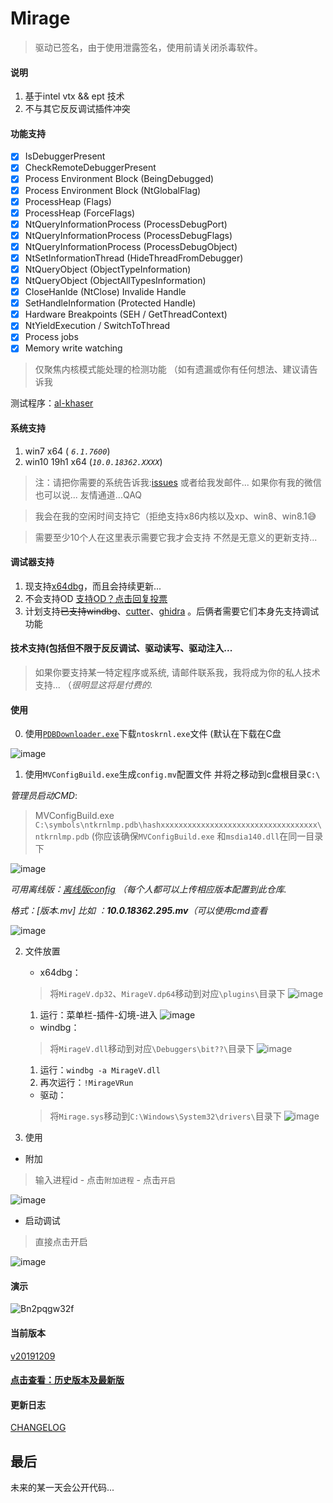 # Mirage
> 驱动已签名，由于使用泄露签名，使用前请关闭杀毒软件。



#### 说明
1. 基于intel vtx && ept 技术 
2. 不与其它反反调试插件冲突


#### 功能支持

- [x] IsDebuggerPresent
- [x] CheckRemoteDebuggerPresent
- [x] Process Environment Block (BeingDebugged)
- [x] Process Environment Block (NtGlobalFlag)
- [x] ProcessHeap (Flags)
- [x] ProcessHeap (ForceFlags)
- [x] NtQueryInformationProcess (ProcessDebugPort)
- [x] NtQueryInformationProcess (ProcessDebugFlags)
- [x] NtQueryInformationProcess (ProcessDebugObject)
- [x] NtSetInformationThread (HideThreadFromDebugger)
- [x] NtQueryObject (ObjectTypeInformation)
- [x] NtQueryObject (ObjectAllTypesInformation)
- [x] CloseHanlde (NtClose) Invalide Handle
- [x] SetHandleInformation (Protected Handle)
- [x] Hardware Breakpoints (SEH / GetThreadContext)
- [x] NtYieldExecution / SwitchToThread
- [x] Process jobs
- [x] Memory write watching
> 仅聚焦内核模式能处理的检测功能 （如有遗漏或你有任何想法、建议请告诉我

测试程序：[al-khaser](https://github.com/LordNoteworthy/al-khaser)

#### 系统支持
1. win7 x64 ( *`6.1.7600`*)
2. win10 19h1 x64 (*`10.0.18362.XXXX`*)

> 注：请把你需要的系统告诉我:[issues](https://github.com/stonedreamforest/Mirage/issues) 或者给我发邮件... 如果你有我的微信也可以说... 友情通道...QAQ

> 我会在我的空闲时间支持它（拒绝支持x86内核以及xp、win8、win8.1😅

> 需要至少10个人在这里表示需要它我才会支持 不然是无意义的更新支持...

#### 调试器支持
1. 现支持[x64dbg](https://github.com/x64dbg/x64dbg)，而且会持续更新...
2. 不会支持OD    [支持OD？点击回复投票](https://github.com/stonedreamforest/Mirage/issues/4)
3. 计划支持~~已支持windbg~~、[cutter](https://github.com/radareorg/cutter)、[ghidra](https://github.com/NationalSecurityAgency/ghidra) 。后俩者需要它们本身先支持调试功能


#### 技术支持(包括但不限于反反调试、驱动读写、驱动注入...
> 如果你要支持某一特定程序或系统, 请邮件联系我，我将成为你的私人技术支持... （*很明显这将是付费的.*



#### 使用
0. 使用[`PDBDownloader.exe`](https://github.com/rajkumar-rangaraj/PDB-Downloader)下载`ntoskrnl.exe`文件 (默认在下载在C盘

![image](https://user-images.githubusercontent.com/16742566/68540402-a6827280-03cc-11ea-9e5e-b54916db71f5.png)

1. 使用`MVConfigBuild.exe`生成`config.mv`配置文件 并将之移动到c盘根目录`C:\`

*管理员启动CMD*:

> MVConfigBuild.exe `C:\symbols\ntkrnlmp.pdb\hashxxxxxxxxxxxxxxxxxxxxxxxxxxxxxxxxxxx\ntkrnlmp.pdb` (你应该确保`MVConfigBuild.exe` 和`msdia140.dll`在同一目录下

![image](https://user-images.githubusercontent.com/16742566/68540440-0da02700-03cd-11ea-9810-4bda0d9e1c18.png)

*可用离线版：[离线版config](https://github.com/stonedreamforest/Mirage/tree/master/config) （每个人都可以上传相应版本配置到此仓库.*

*格式：[版本.mv] 比如 ：**10.0.18362.295.mv**（可以使用cmd查看*

![image](https://user-images.githubusercontent.com/16742566/68569294-b9627900-0498-11ea-90c1-35d2f3af2ad6.png)



2. 文件放置
    + x64dbg：
    > 将`MirageV.dp32`、`MirageV.dp64`移动到对应`\plugins\`目录下
    ![image](https://user-images.githubusercontent.com/16742566/68994420-b4009680-08bd-11ea-8a21-43a52dd789a9.png)
    
    1. 运行：菜单栏-插件-幻境-进入
    ![image](https://user-images.githubusercontent.com/16742566/68471759-d5c4a280-0259-11ea-8922-46569af7d9be.png)
    
    + windbg：
    > 将`MirageV.dll`移动到对应`\Debuggers\bit??\`目录下
    ![image](https://user-images.githubusercontent.com/16742566/70392479-7a81fd80-1a1b-11ea-86ed-6af8d0ab5379.png)
    
    1. 运行：`windbg -a MirageV.dll `
    2. 再次运行：`!MirageVRun`
    
    
    + 驱动：
    > 将`Mirage.sys`移动到`C:\Windows\System32\drivers\`目录下
    ![image](https://user-images.githubusercontent.com/16742566/68994431-d5618280-08bd-11ea-88f8-63cbf0bec16a.png)

3. 使用

- 附加
> 输入进程id - 点击`附加进程` - 点击`开启`

![image](https://user-images.githubusercontent.com/16742566/68471844-06a4d780-025a-11ea-9c12-0c07e11b53d5.png)


- 启动调试
> 直接点击开启

![image](https://user-images.githubusercontent.com/16742566/68471860-13293000-025a-11ea-8319-1707dcb9a0d2.png)


#### 演示
![Bn2pqgw32f](https://user-images.githubusercontent.com/16742566/68470102-5e414400-0256-11ea-8f85-aa0e893f71ea.gif)



#### 当前版本
[v20191209](https://github.com/stonedreamforest/Mirage/releases/tag/v20191209)

#### [点击查看：历史版本及最新版](https://github.com/stonedreamforest/Mirage/releases)


#### 更新日志
[CHANGELOG](https://github.com/stonedreamforest/Mirage/blob/master/CHANGELOG.MD)



## 最后
未来的某一天会公开代码... 

